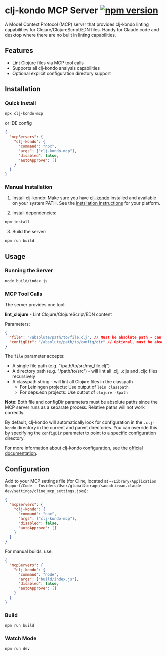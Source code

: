 # clj-kondo MCP Server [![npm version](https://badge.fury.io/js/clj-kondo-mcp.svg)](https://badge.fury.io/js/clj-kondo-mcp)

A Model Context Protocol (MCP) server that provides clj-kondo linting capabilities for Clojure/ClojureScript/EDN files. Handy for Claude code and desktop where there are no built in linting capabilities.

## Features

- Lint Clojure files via MCP tool calls
- Supports all clj-kondo analysis capabilities
- Optional explicit configuration directory support

## Installation

### Quick Install
```bash
npx clj-kondo-mcp
```
or IDE config
```json
{
  "mcpServers": {
    "clj-kondo": {
      "command": "npx",
      "args": ["clj-kondo-mcp"],
      "disabled": false,
      "autoApprove": []
    }
  }
}
```

### Manual Installation

1. Install clj-kondo:
Make sure you have [clj-kondo](https://github.com/clj-kondo/clj-kondo) installed and available on your system PATH. See the [installation instructions](https://github.com/clj-kondo/clj-kondo/blob/master/doc/install.md) for your platform.

2. Install dependencies:
```bash
npm install
```

3. Build the server:
```bash
npm run build
```

## Usage

### Running the Server
```bash
node build/index.js
```

### MCP Tool Calls
The server provides one tool:

**lint_clojure** - Lint Clojure/ClojureScript/EDN content

Parameters:
```json
{
  "file": "/absolute/path/to/file.clj", // Must be absolute path - can be a file, directory, or classpath
  "configDir": "/absolute/path/to/config/dir" // Optional, must be absolute path if provided
}
```

The `file` parameter accepts:
- A single file path (e.g. "/path/to/src/my_file.clj") 
- A directory path (e.g. "/path/to/src") - will lint all .clj, .cljs and .cljc files recursively
- A classpath string - will lint all Clojure files in the classpath
  - For Leiningen projects: Use output of `lein classpath`
  - For deps.edn projects: Use output of `clojure -Spath`

**Note**: Both file and configDir parameters must be absolute paths since the MCP server runs as a separate process. Relative paths will not work correctly.

By default, clj-kondo will automatically look for configuration in the `.clj-kondo` directory in the current and parent directories. You can override this by specifying the `configDir` parameter to point to a specific configuration directory.

For more information about clj-kondo configuration, see the [official documentation](https://github.com/clj-kondo/clj-kondo/blob/master/doc/config.md).


## Configuration

Add to your MCP settings file (for Cline, located at `~/Library/Application Support/Code - Insiders/User/globalStorage/saoudrizwan.claude-dev/settings/cline_mcp_settings.json`):

```json
{
  "mcpServers": {
    "clj-kondo": {
      "command": "npx",
      "args": ["clj-kondo-mcp"],
      "disabled": false,
      "autoApprove": []
    }
  }
}
```

For manual builds, use:
```json
{
  "mcpServers": {
    "clj-kondo": {
      "command": "node",
      "args": ["build/index.js"],
      "disabled": false,
      "autoApprove": []
    }
  }
}
```

### Build
```bash
npm run build
```

### Watch Mode
```bash
npm run dev
```
